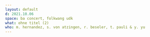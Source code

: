 ```yaml
---
layout: default
d: 2021.10.06
space: ba concert, folkwang udk
what: ohne titel (2)
who: m. hernandez, s. von atzingen, r. beseler, t. pauli & y. yu
---
```

